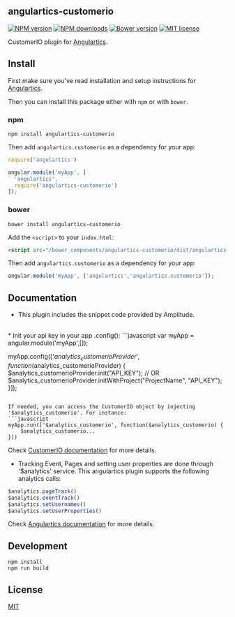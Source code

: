 ## angulartics-customerio
[![NPM version][npm-image]][npm-url] [![NPM downloads][npm-downloads-image]][npm-downloads-url] [![Bower version][bower-image]][bower-url] [![MIT license][license-image]][license-url]

CustomerIO plugin for [Angulartics](http://github.com/angulartics).

## Install
First make sure you've read installation and setup instructions for [Angulartics](http://angulartics.github.io/).

Then you can install this package either with `npm` or with `bower`.

### npm

```shell
npm install angulartics-customerio
```

Then add `angulartics.customerio` as a dependency for your app:

```javascript
require('angulartics')

angular.module('myApp', [
  'angulartics', 
  require('angulartics-customerio')
]);
```

### bower
```shell
bower install angulartics-customerio
```

Add the `<script>` to your `index.html`:

```html
<script src="/bower_components/angulartics-customerio/dist/angulartics-customerio.min.js"></script>
```

Then add `angulartics.customerio` as a dependency for your app:

```javascript
angular.module('myApp', ['angulartics','angulartics.customerio']);
```

## Documentation
* This plugin includes the snippet code provided by Amplitude.
<br>
* Init your api key in your app .config():
```javascript
var myApp = angular.module('myApp',[]);

myApp.config(['$analytics_customerioProvider', function($analytics_customerioProvider) {
    $analytics_customerioProvider.init("API_KEY");
    // OR
    $analytics_customerioProvider.initWithProject("ProjectName", "API_KEY");
}]);
```

If needed, you can access the CustomerIO object by injecting '$analytics_customerio'. For instance:
```javascript
myApp.run(['$analytics_customerio', function($analytics_customerio) {
    $analytics_customerio...
}])
```
Check [CustomerIO documentation](https://customer.io/docs/api/javascript.htm) for more details.
<br>
* Tracking Event, Pages and setting user properties are done through '$analytics' service.
This angulartics plugin supports the following analytics calls:
```javascript
$analytics.pageTrack()
$analytics.eventTrack()
$analytics.setUsernames()
$analytics.setUserProperties()
```

Check [Angulartics documentation](https://github.com/angulartics/angulartics) for more details.

## Development

```shell
npm install
npm run build
```

## License

[MIT](LICENSE)

[npm-image]: https://img.shields.io/npm/v/angulartics-customerio.svg
[npm-url]: https://npmjs.org/package/angulartics-customerio
[npm-downloads-image]: https://img.shields.io/npm/dm/angulartics-customerio.svg
[npm-downloads-url]: https://npmjs.org/package/angulartics-customerio
[bower-image]: https://img.shields.io/bower/v/angulartics-customerio.svg
[bower-url]: http://bower.io/search/?q=angulartics-customerio
[license-image]: http://img.shields.io/badge/license-MIT-blue.svg
[license-url]: LICENSE